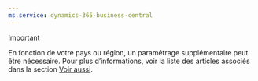 ```yaml
---
ms.service: dynamics-365-business-central
---
```

> [!IMPORTANT]
> En fonction de votre pays ou région, un paramétrage supplémentaire peut être nécessaire. Pour plus d’informations, voir la liste des articles associés dans la section [Voir aussi](#see-also).  